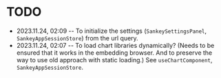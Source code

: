 <!--
@since 2023.11.12, 01:37
@changed 2023.11.24, 02:10
-->

# TODO

- 2023.11.24, 02:09 -- To initialize the settings (`SankeySettingsPanel`,
  `SankeyAppSessionStore`) from the url query.
- 2023.11.24, 02:07 -- To load chart libraries dynamically? (Needs to be
  ensured that it works in the embedding browser. And to preserve the way to
  use old approach with static loading.) See `useChartComponent`,
  `SankeyAppSessionStore`.
